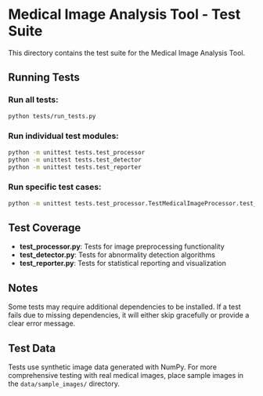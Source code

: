 # Medical Image Analysis Tool - Test Suite

This directory contains the test suite for the Medical Image Analysis Tool.

## Running Tests

### Run all tests:
```bash
python tests/run_tests.py
```

### Run individual test modules:
```bash
python -m unittest tests.test_processor
python -m unittest tests.test_detector
python -m unittest tests.test_reporter
```

### Run specific test cases:
```bash
python -m unittest tests.test_processor.TestMedicalImageProcessor.test_xray_preprocessing
```

## Test Coverage

- **test_processor.py**: Tests for image preprocessing functionality
- **test_detector.py**: Tests for abnormality detection algorithms
- **test_reporter.py**: Tests for statistical reporting and visualization

## Notes

Some tests may require additional dependencies to be installed. If a test fails due to missing dependencies, it will either skip gracefully or provide a clear error message.

## Test Data

Tests use synthetic image data generated with NumPy. For more comprehensive testing with real medical images, place sample images in the `data/sample_images/` directory.